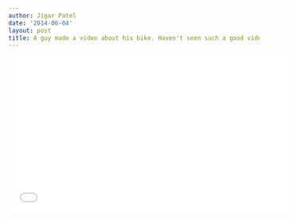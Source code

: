 ```yaml
---
author: Jigar Patel
date: '2014-06-04'
layout: post
title: A guy made a video about his bike. Haven't seen such a good video in quite a while.
---
```


<div class="videowrapper">
    <iframe width="560" height="315" src="//www.youtube.com/embed/L0DsvpE9aOk" frameborder="0" allowfullscreen></iframe>
</div>
